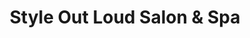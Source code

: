 ---
title: "Style Out Loud Salon & Spa"
url: /zanesville/style-out-loud-salon-and-spa/
shop: hairdresser
---